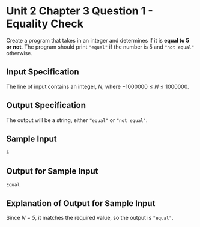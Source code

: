# Unit 2 Chapter 3 Question 1 - Equality Check  
Create a program that takes in an integer and determines if it is **equal to 5 or not**. The program should print `"equal"` if the number is $5$ and `"not equal"` otherwise.  

## Input Specification  
The line of input contains an integer, $N$, where $-1000000 \leq N \leq 1000000$.  

## Output Specification  
The output will be a string, either `"equal"` or `"not equal"`.  

## Sample Input
```
5
```

## Output for Sample Input
```
Equal
```
## Explanation of Output for Sample Input  
Since *N = 5*, it matches the required value, so the output is `"equal"`.